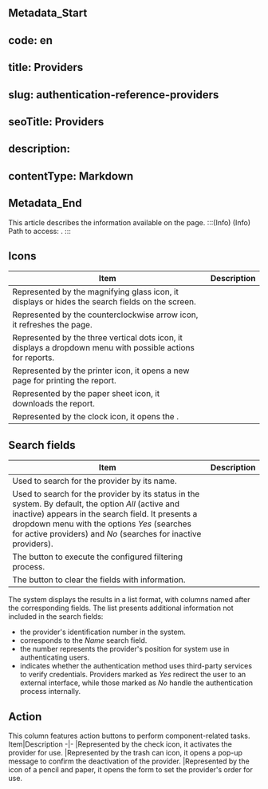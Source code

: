 ## Metadata_Start 
## code: en
## title: Providers 
## slug: authentication-reference-providers 
## seoTitle: Providers 
## description:  
## contentType: Markdown 
## Metadata_End
This article describes the information available on the  page.
:::(Info) (Info)
Path to access: .
:::

## Icons
Item|Description
-|-
|Represented by the magnifying glass icon, it displays or hides the search fields on the screen.
|Represented by the counterclockwise arrow icon, it refreshes the page.
|Represented by the three vertical dots icon, it displays a dropdown menu with possible actions for reports.
|Represented by the printer icon, it opens a new page for printing the report.
|Represented by the paper sheet icon, it downloads the report.
|Represented by the clock icon, it opens the .

## Search fields
Item|Description
-|-
|Used to search for the provider by its name.
|Used to search for the provider by its status in the system. By default, the option *All* (active and inactive) appears in the search field. It presents a dropdown menu with the options *Yes* (searches for active providers) and *No* (searches for inactive providers).
|The button to execute the configured filtering process.
|The button to clear the fields with information.

The system displays the results in a list format, with columns named after the corresponding fields. The list presents additional information not included in the search fields:

*  the provider's identification number in the system.
*  corresponds to the *Name* search field.
*  the number represents the provider's position for system use in authenticating users.
*  indicates whether the authentication method uses third-party services to verify credentials. Providers marked as *Yes* redirect the user to an external interface, while those marked as *No* handle the authentication process internally.

## Action
This column features action buttons to perform component-related tasks.
Item|Description
-|-
|Represented by the check icon, it activates the provider for use.
|Represented by the trash can icon, it opens a pop-up message to confirm the deactivation of the provider.
|Represented by the icon of a pencil and paper, it opens the form to set the provider's order for use.


